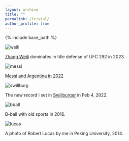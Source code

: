 ```yaml
---
layout: archive
title: ""
permalink: /trivial/
author_profile: true
---
```


{% include base_path %}


![weili](https://github.com/SteveShelnanMa/SteveShelnanMa.github.io/assets/65184060/ed49a96d-064c-4f96-826c-2cdd1f303c09)

[Zhang Weili](https://en.wikipedia.org/wiki/Zhang_Weili) dominates in title defense of UFC 292 in 2023.


![messi](https://github.com/SteveShelnanMa/SteveShelnanMa.github.io/assets/65184060/e8c0fddc-2724-44c0-bffc-9679d05345eb)

[Messi and Argentina in 2022](https://www.nytimes.com/2022/12/18/sports/soccer/messi-world-cup-win.html)

![swillburg](https://github.com/SteveShelnanMa/SteveShelnanMa.github.io/assets/65184060/92c91c98-426b-4e73-86e4-0b9818006888)

The new record I set in [Swillburger](http://www.theplayhouseroc.com) in Feb 4, 2022.

![bball](https://github.com/SteveShelnanMa/SteveShelnanMa.github.io/assets/65184060/7f7a1243-7d22-4dd3-9301-3b3410630424)

B-ball with old sports in 2016.

![lucas](https://github.com/SteveShelnanMa/SteveShelnanMa.github.io/assets/65184060/5e14b17f-96db-4acd-bd2a-8054e8c35bd1)

A photo of Robert Lucas by me in Peking University, 2014.
